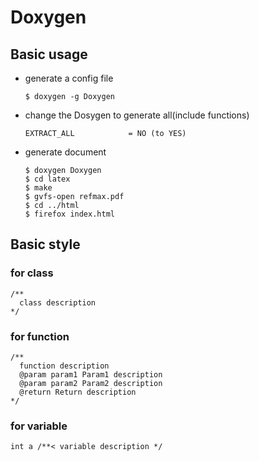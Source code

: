 # Doxygen

## Basic usage

* generate a config file

  ```text
  $ doxygen -g Doxygen
  ```

* change the Dosygen to generate all\(include functions\)

  ```text
  EXTRACT_ALL            = NO (to YES)
  ```

* generate document

  ```text
  $ doxygen Doxygen
  $ cd latex
  $ make
  $ gvfs-open refmax.pdf
  $ cd ../html
  $ firefox index.html
  ```

## Basic style

### for class

```text
/**
  class description
*/
```

### for function

```text
/**
  function description
  @param param1 Param1 description
  @param param2 Param2 description
  @return Return description
*/
```

### for variable

```text
int a /**< variable description */
```

